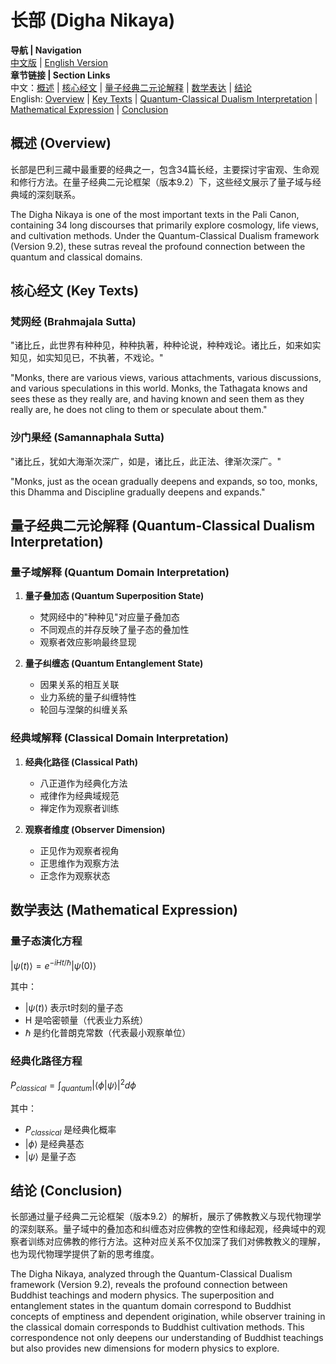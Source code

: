 # 长部 (Digha Nikaya)

**导航 | Navigation**  
[中文版](#长部解析) | [English Version](#digha-nikaya-analysis)  
**章节链接 | Section Links**  
中文：[概述](#概述-overview) | [核心经文](#核心经文-key-texts) | [量子经典二元论解释](#量子经典二元论解释-quantum-classical-dualism-interpretation) | [数学表达](#数学表达-mathematical-expression) | [结论](#结论-conclusion)  
English: [Overview](#概述-overview) | [Key Texts](#核心经文-key-texts) | [Quantum-Classical Dualism Interpretation](#量子经典二元论解释-quantum-classical-dualism-interpretation) | [Mathematical Expression](#数学表达-mathematical-expression) | [Conclusion](#结论-conclusion)

## 概述 (Overview)

长部是巴利三藏中最重要的经典之一，包含34篇长经，主要探讨宇宙观、生命观和修行方法。在量子经典二元论框架（版本9.2）下，这些经文展示了量子域与经典域的深刻联系。

The Digha Nikaya is one of the most important texts in the Pali Canon, containing 34 long discourses that primarily explore cosmology, life views, and cultivation methods. Under the Quantum-Classical Dualism framework (Version 9.2), these sutras reveal the profound connection between the quantum and classical domains.

## 核心经文 (Key Texts)

### 梵网经 (Brahmajala Sutta)
"诸比丘，此世界有种种见，种种执著，种种论说，种种戏论。诸比丘，如来如实知见，如实知见已，不执著，不戏论。"

"Monks, there are various views, various attachments, various discussions, and various speculations in this world. Monks, the Tathagata knows and sees these as they really are, and having known and seen them as they really are, he does not cling to them or speculate about them."

### 沙门果经 (Samannaphala Sutta)
"诸比丘，犹如大海渐次深广，如是，诸比丘，此正法、律渐次深广。"

"Monks, just as the ocean gradually deepens and expands, so too, monks, this Dhamma and Discipline gradually deepens and expands."

## 量子经典二元论解释 (Quantum-Classical Dualism Interpretation)

### 量子域解释 (Quantum Domain Interpretation)
1. **量子叠加态 (Quantum Superposition State)**
   - 梵网经中的"种种见"对应量子叠加态
   - 不同观点的并存反映了量子态的叠加性
   - 观察者效应影响最终显现

2. **量子纠缠态 (Quantum Entanglement State)**
   - 因果关系的相互关联
   - 业力系统的量子纠缠特性
   - 轮回与涅槃的纠缠关系

### 经典域解释 (Classical Domain Interpretation)
1. **经典化路径 (Classical Path)**
   - 八正道作为经典化方法
   - 戒律作为经典域规范
   - 禅定作为观察者训练

2. **观察者维度 (Observer Dimension)**
   - 正见作为观察者视角
   - 正思维作为观察方法
   - 正念作为观察状态

## 数学表达 (Mathematical Expression)

### 量子态演化方程
$`
|\psi(t)\rangle = e^{-iHt/\hbar}|\psi(0)\rangle
`$

其中：
- $`|\psi(t)\rangle`$ 表示t时刻的量子态
- H 是哈密顿量（代表业力系统）
- $`\hbar`$ 是约化普朗克常数（代表最小观察单位）

### 经典化路径方程
$`
P_{classical} = \int_{quantum} |\langle \phi|\psi\rangle|^2 d\phi
`$

其中：
- $`P_{classical}`$ 是经典化概率
- $`|\phi\rangle`$ 是经典基态
- $`|\psi\rangle`$ 是量子态

## 结论 (Conclusion)

长部通过量子经典二元论框架（版本9.2）的解析，展示了佛教教义与现代物理学的深刻联系。量子域中的叠加态和纠缠态对应佛教的空性和缘起观，经典域中的观察者训练对应佛教的修行方法。这种对应关系不仅加深了我们对佛教教义的理解，也为现代物理学提供了新的思考维度。

The Digha Nikaya, analyzed through the Quantum-Classical Dualism framework (Version 9.2), reveals the profound connection between Buddhist teachings and modern physics. The superposition and entanglement states in the quantum domain correspond to Buddhist concepts of emptiness and dependent origination, while observer training in the classical domain corresponds to Buddhist cultivation methods. This correspondence not only deepens our understanding of Buddhist teachings but also provides new dimensions for modern physics to explore. 